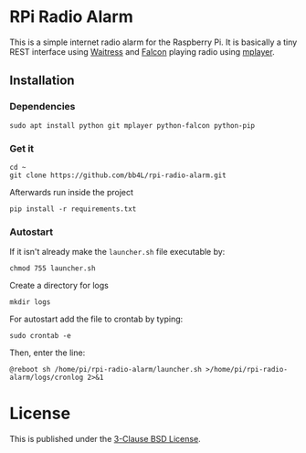# RPi Radio Alarm

This is a simple internet radio alarm for the Raspberry Pi.
It is basically a tiny REST interface using [Waitress](https://docs.pylonsproject.org/projects/waitress/en/stable/) and [Falcon](https://falconframework.org) playing radio using [mplayer](http://www.mplayerhq.hu).

## Installation

### Dependencies

```
sudo apt install python git mplayer python-falcon python-pip
```

### Get it

```
cd ~
git clone https://github.com/bb4L/rpi-radio-alarm.git
```

Afterwards run inside the project
```
pip install -r requirements.txt
```

### Autostart

If it isn't already make the ``launcher.sh`` file executable by:
```
chmod 755 launcher.sh
```

Create a directory for logs
```
mkdir logs
``` 

For autostart add the file to crontab by typing:
```
sudo crontab -e
```

Then, enter the line:
```
@reboot sh /home/pi/rpi-radio-alarm/launcher.sh >/home/pi/rpi-radio-alarm/logs/cronlog 2>&1
```

# License

This is published under the [3-Clause BSD License](LICENSE.md).
